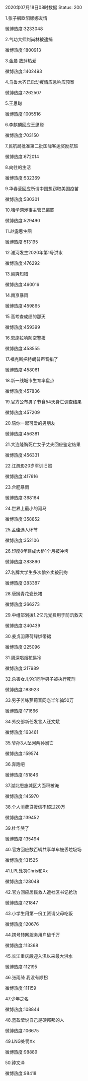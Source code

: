 2020年07月18日08时数据
Status: 200

1.张子枫欧阳娜娜友情

微博热度:3233048

2.气功大师刘尚林被逮捕

微博热度:1800913

3.金晨 放肆热爱

微博热度:1402493

4.乌鲁木齐已启动疫情应急响应预案

微博热度:1262507

5.王思聪

微博热度:1005516

6.李麒麟回应王思聪

微博热度:703150

7.民航局批准第二批国际客运奖励航班

微博热度:672014

8.向往的生活

微博热度:532369

9.华春莹回应所谓中国想窃取美国疫苗

微博热度:530301

10.嗨学网涉事主管已离职

微博热度:529490

11.赵露思生图

微博热度:513195

12.淮河发生2020年第1号洪水

微博热度:476292

13.梁爽知错

微博热度:460016

14.南京暴雨

微博热度:459865

15.高考查成绩的那天

微博热度:459399

16.恩施拉响防空警报

微博热度:458555

17.福克斯把特朗普声音掐了

微博热度:458061

18.新一线城市生育率盘点

微博热度:457836

19.官方公布男子节食54天身亡调查结果

微博热度:457209

20.陪你一起可爱的男朋友

微博热度:456381

21.大连隆胸死亡女子丈夫回应鉴定结果

微博热度:456331

22.江疏影20岁军训旧照

微博热度:417616

23.合肥暴雨

微博热度:368164

24.世界上最小的河马

微博热度:358852

25.孟佳选人环节

微博热度:352106

26.印度8年建成大桥1个月被冲垮

微博热度:283860

27.名牌大学生多次偷外卖被刑拘

微博热度:283387

28.唐嫣青花瓷长裙

微博热度:266273

29.中组部划拨1.2亿元党费用于防汛救灾

微博热度:240439

30.姜贞羽薄荷绿绑带裙

微博热度:225096

31.周深唱烟花易冷

微博热度:217989

32.杀害女儿9岁同学男子被执行死刑

微博热度:183923

33.男子苦练萝莉音网恋半年骗50万

微博热度:171666

34.外交部新任发言人汪文斌

微博热度:163461

35.爷孙3人坠河两孙溺亡

微博热度:159574

36.奔跑吧

微博热度:151846

37.湖北恩施城区大面积被淹

微博热度:145970

38.个人消费贷授信不超过20万

微博热度:139452

39.杜华哭了

微博热度:135494

40.官方回应数百辆共享单车被丢垃圾场

微博热度:131525

41.LPL处罚Chris和Xx

微博热度:128048

42.官方回应居民救人遭社区书记抢功

微博热度:121847

43.小学生用第一份工资请父母吃饭

微博热度:120676

44.携号转网服务用户破千万

微博热度:113368

45.长江重庆段迎入汛以来最大洪水

微博热度:112195

46.张雨绮 我没有顺拐

微博热度:111159

47.少年之名

微博热度:108844

48.蓝盈莹说自己是硬邦邦的人

微博热度:106675

49.LNG处罚Xx

微博热度:98889

50.钟文泽

微博热度:98418

